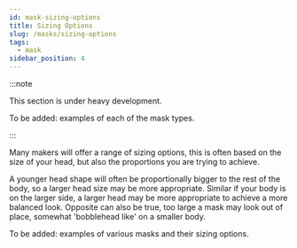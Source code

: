 ```yaml
---
id: mask-sizing-options
title: Sizing Options
slug: /masks/sizing-options
tags:
  - mask
sidebar_position: 4
---
```


:::note

This section is under heavy development.

To be added: examples of each of the mask types.

:::

Many makers will offer a range of sizing options, this is often based on the size of your head, but also the proportions you are trying to achieve.

A younger head shape will often be proportionally bigger to the rest of the body, so a larger head size may be more appropriate. Similar if your body is on the larger side, a larger head may be more appropriate to achieve a more balanced look. Opposite can also be true, too large a mask may look out of place, somewhat 'bobblehead like' on a smaller body.

To be added: examples of various masks and their sizing options.